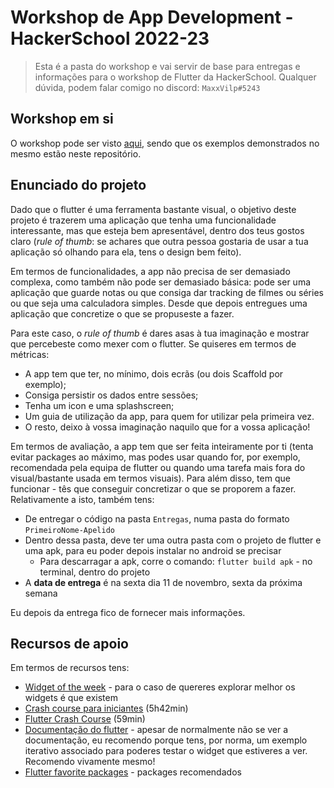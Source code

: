 # Workshop de App Development - HackerSchool 2022-23

> Esta é a pasta do workshop e vai servir de base para entregas e informações para o workshop de Flutter da HackerSchool.
> Qualquer dúvida, podem falar comigo no discord: `MaxxVilp#5243`

## Workshop em si
O workshop pode ser visto [aqui](https://docs.google.com/presentation/d/1VM8eMKqtHkzsTgK0mAQn3q6KIl_WglAG_23pYutiTN8/edit?usp=sharing), sendo que os exemplos demonstrados no mesmo estão neste repositório.

## Enunciado do projeto
Dado que o flutter é uma ferramenta bastante visual, o objetivo deste projeto é trazerem uma aplicação que tenha uma funcionalidade interessante, mas que esteja bem apresentável, dentro dos teus gostos claro (*rule of thumb*: se achares que outra pessoa gostaria de usar a tua aplicação só olhando para ela, tens o design bem feito).

Em termos de funcionalidades, a app não precisa de ser demasiado complexa, como também não pode ser demasiado básica: pode ser uma aplicação que guarde notas ou que consiga dar tracking de filmes ou séries ou que seja uma calculadora simples.
Desde que depois entregues uma aplicação que concretize o que se propuseste a fazer.

Para este caso, o *rule of thumb* é dares asas à tua imaginação e mostrar que percebeste como mexer com o flutter.
Se quiseres em termos de métricas:
- A app tem que ter, no mínimo, dois ecrãs (ou dois Scaffold por exemplo);
- Consiga persistir os dados entre sessões;
- Tenha um icon e uma splashscreen;
- Um guia de utilização da app, para quem for utilizar pela primeira vez.
- O resto, deixo à vossa imaginação naquilo que for a vossa aplicação!

Em termos de avaliação, a app tem que ser feita inteiramente por ti (tenta evitar packages ao máximo, mas podes usar quando for, por exemplo, recomendada pela equipa de flutter ou quando uma tarefa mais fora do visual/bastante usada em termos visuais).
Para além disso, tem que funcionar - tês que conseguir concretizar o que se proporem a fazer.
Relativamente a isto, também tens:
- De entregar o código na pasta `Entregas`, numa pasta do formato `PrimeiroNome-Apelido`
- Dentro dessa pasta, deve ter uma outra pasta com o projeto de flutter e uma apk, para eu poder depois instalar no android se precisar
    - Para descarragar a apk, corre o comando: `flutter build apk` - no terminal, dentro do projeto
- A **data de entrega** é na sexta dia 11 de novembro, sexta da próxima semana

Eu depois da entrega fico de fornecer mais informações.

## Recursos de apoio
Em termos de recursos tens:
- [Widget of the week](https://youtube.com/playlist?list=PLjxrf2q8roU23XGwz3Km7sQZFTdB996iG) - para o caso de quereres explorar melhor os widgets é que existem
- [Crash course para iniciantes](https://youtu.be/x0uinJvhNxI) (5h42min)
- [Flutter Crash Course](https://youtu.be/1gDhl4leEzA) (59min)
- [Documentação do flutter](https://docs.flutter.dev/) - apesar de normalmente não se ver a documentação, eu recomendo porque tens, por norma, um exemplo iterativo associado para poderes testar o widget que estiveres a ver. Recomendo vivamente mesmo!
- [Flutter favorite packages](https://pub.dev/packages?q=is%3Aflutter-favorite) - packages recomendados